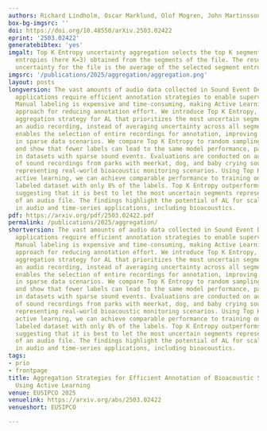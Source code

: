 ```yaml
---
authors: Richard Lindholm, Oscar Marklund, Olof Mogren, John Martinsson
box-bg-imgsrc: ''
doi: https://doi.org/10.48550/arXiv.2503.02422
eprint: '2503.02422'
generatebibtex: 'yes'
imgalt: Top K Entropy uncertainty aggregation selects the top K segment
  entropies (here K=3) obtained from the segments of the file. The resulting
  uncertainty for the file is the average of the selected segment entropies.
imgsrc: '/publications/2025/aggregation/aggregation.png'
layout: posts
longversion: The vast amounts of audio data collected in Sound Event Detection (SED)
  applications require efficient annotation strategies to enable supervised learning.
  Manual labeling is expensive and time-consuming, making Active Learning (AL) a promising
  approach for reducing annotation effort. We introduce Top K Entropy, a novel uncertainty
  aggregation strategy for AL that prioritizes the most uncertain segments within
  an audio recording, instead of averaging uncertainty across all segments. This approach
  enables the selection of entire recordings for annotation, improving efficiency
  in sparse data scenarios. We compare Top K Entropy to random sampling and Mean Entropy,
  and show that fewer labels can lead to the same model performance, particularly
  in datasets with sparse sound events. Evaluations are conducted on audio mixtures
  of sound recordings from parks with meerkat, dog, and baby crying sound events,
  representing real-world bioacoustic monitoring scenarios. Using Top K Entropy for
  active learning, we can achieve comparable performance to training on the fully
  labeled dataset with only 8% of the labels. Top K Entropy outperforms Mean Entropy,
  suggesting that it is best to let the most uncertain segments represent the uncertainty
  of an audio file. The findings highlight the potential of AL for scalable annotation
  in audio and time-series applications, including bioacoustics.
pdf: https://arxiv.org/pdf/2503.02422.pdf
permalink: /publications/2025/aggregation/
shortversion: The vast amounts of audio data collected in Sound Event Detection (SED)
  applications require efficient annotation strategies to enable supervised learning.
  Manual labeling is expensive and time-consuming, making Active Learning (AL) a promising
  approach for reducing annotation effort. We introduce Top K Entropy, a novel uncertainty
  aggregation strategy for AL that prioritizes the most uncertain segments within
  an audio recording, instead of averaging uncertainty across all segments. This approach
  enables the selection of entire recordings for annotation, improving efficiency
  in sparse data scenarios. We compare Top K Entropy to random sampling and Mean Entropy,
  and show that fewer labels can lead to the same model performance, particularly
  in datasets with sparse sound events. Evaluations are conducted on audio mixtures
  of sound recordings from parks with meerkat, dog, and baby crying sound events,
  representing real-world bioacoustic monitoring scenarios. Using Top K Entropy for
  active learning, we can achieve comparable performance to training on the fully
  labeled dataset with only 8% of the labels. Top K Entropy outperforms Mean Entropy,
  suggesting that it is best to let the most uncertain segments represent the uncertainty
  of an audio file. The findings highlight the potential of AL for scalable annotation
  in audio and time-series applications, including bioacoustics.
tags:
- prio
- frontpage
title: Aggregation Strategies for Efficient Annotation of Bioacoustic Sound Events
  Using Active Learning
venue: EUSIPCO 2025
venuelink: https://arxiv.org/abs/2503.02422
venueshort: EUSIPCO

---
```

